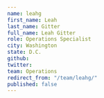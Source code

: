 ```yaml
---
name: leahg
first_name: Leah
last_name: Gitter
full_name: Leah Gitter
role: Operations Specialist
city: Washington
state: D.C.
github: 
twitter: 
team: Operations
redirect_from: "/team/leahg/"
published: false
---
```


